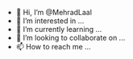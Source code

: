 - 👋 Hi, I’m @MehradLaal
- 👀 I’m interested in ...
- 🌱 I’m currently learning ...
- 💞️ I’m looking to collaborate on ...
- 📫 How to reach me ...

<!---
MehradLaal/MehradLaal is a ✨ special ✨ repository because its `README.md` (this file) appears on your GitHub profile.
You can click the Preview link to take a look at your changes.
--->

